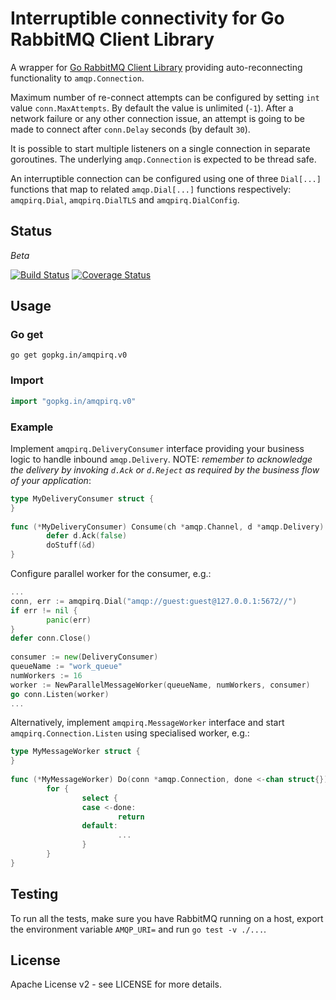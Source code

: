 # Interruptible connectivity for Go RabbitMQ Client Library

A wrapper for [Go RabbitMQ Client Library](https://github.com/streadway/amqp) 
providing auto-reconnecting functionality to `amqp.Connection`.

Maximum number of re-connect attempts can be configured by setting `int` value 
`conn.MaxAttempts`. By default the value is unlimited (`-1`). After a network
failure or any other connection issue, an attempt is going to be made to 
connect after `conn.Delay` seconds (by default `30`).

It is possible to start multiple listeners on a single connection in separate
goroutines. The underlying `amqp.Connection` is expected to be thread safe.

An interruptible connection can be configured using one of three `Dial[...]` 
functions that map to related `amqp.Dial[...]` functions respectively: 
`amqpirq.Dial`, `amqpirq.DialTLS` and `amqpirq.DialConfig`.


## Status

*Beta*

[![Build Status](https://travis-ci.org/go-amqpirq/amqpirq.svg?branch=master)](https://travis-ci.org/go-amqpirq/amqpirq) [![Coverage Status](https://coveralls.io/repos/github/go-amqpirq/amqpirq/badge.svg?branch=master)](https://coveralls.io/github/go-amqpirq/amqpirq?branch=master)


## Usage

### Go get

~~~
go get gopkg.in/amqpirq.v0
~~~

### Import

~~~go
import "gopkg.in/amqpirq.v0"
~~~

### Example

Implement `amqpirq.DeliveryConsumer` interface providing your business logic to
handle inbound `amqp.Delivery`. NOTE: *remember to acknowledge the delivery by 
invoking `d.Ack` or `d.Reject` as required by the business flow of your 
application*:

~~~go
type MyDeliveryConsumer struct {
}
 
func (*MyDeliveryConsumer) Consume(ch *amqp.Channel, d *amqp.Delivery) {
        defer d.Ack(false)
        doStuff(&d)
}
~~~

Configure parallel worker for the consumer, e.g.:

~~~go
...
conn, err := amqpirq.Dial("amqp://guest:guest@127.0.0.1:5672//")
if err != nil {
        panic(err)
}
defer conn.Close()
 
consumer := new(DeliveryConsumer)
queueName := "work_queue"
numWorkers := 16
worker := NewParallelMessageWorker(queueName, numWorkers, consumer)
go conn.Listen(worker)
...
~~~

Alternatively, implement `amqpirq.MessageWorker` interface and start
`amqpirq.Connection.Listen` using specialised worker, e.g.:

~~~go
type MyMessageWorker struct {
}
 
func (*MyMessageWorker) Do(conn *amqp.Connection, done <-chan struct{}) {
        for {
                select {
                case <-done:
                        return
                default:
                        ...
                }
        }
}
~~~

## Testing

To run all the tests, make sure you have RabbitMQ running on a host, export the
environment variable `AMQP_URI=` and run `go test -v ./...`.


## License

Apache License v2 - see LICENSE for more details.
